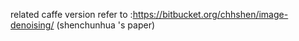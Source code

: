 related caffe version refer to :https://bitbucket.org/chhshen/image-denoising/   (shenchunhua 's paper)